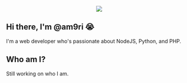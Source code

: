 
<p align="center">
  <img src="https://github-readme-stats.vercel.app/api/?username=am9ri&title_color=56A5E9&text_color=BABABA&show_icons=true&bg_color=00000000&hide_border=true&icon_color=56A5E9&hide_title=true&count_private=true" />
</p>


## Hi there, I'm @am9ri 😭
I'm a web developer who's passionate about NodeJS, Python, and PHP.

## Who am I?
Still working on who I am.
